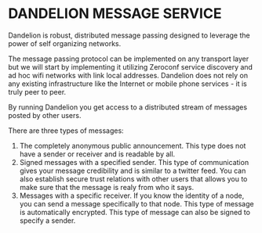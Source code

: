 
# DANDELION MESSAGE SERVICE #
                    
Dandelion is robust, distributed message passing designed to leverage the power of self organizing networks. 

The message passing protocol can be implemented on any transport layer but we will start by implementing it utilizing Zeroconf service discovery and ad hoc wifi networks with link local addresses. Dandelion does not rely on any existing infrastructure like the Internet or mobile phone services - it is truly peer to peer. 

By running Dandelion you get access to a distributed stream of messages posted by other users. 

There are three types of messages:

1. The completely anonymous public announcement. This type does not have a sender or receiver and is readable by all. 
2. Signed messages with a specified sender. This type of communication gives your message credibility and is similar to a twitter feed. You can also establish secure trust relations with other users that allows you to make sure that the message is realy from who it says. 
3. Messages with a specific receiver. If you know the identity of a node, you can send a message specifically to that node. This type of message is automatically encrypted. This type of message can also be signed to specify a sender. 
